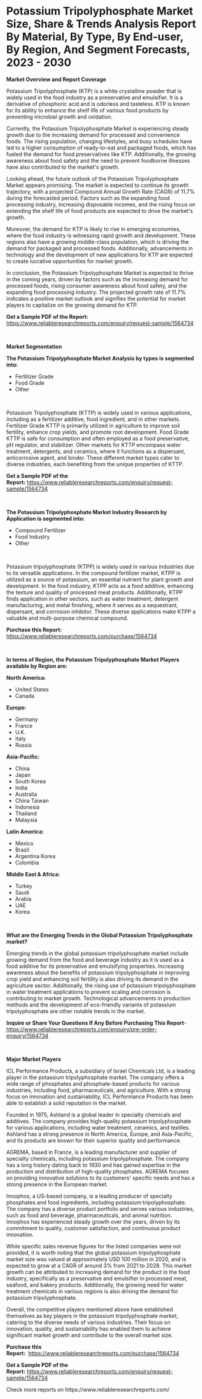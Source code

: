 <p><h1>Potassium Tripolyphosphate Market Size, Share & Trends Analysis Report By Material, By Type, By End-user, By Region, And Segment Forecasts, 2023 - 2030</h1></p><p><strong>Market Overview and Report Coverage</strong></p>
<p><p>Potassium Tripolyphosphate (KTP) is a white crystalline powder that is widely used in the food industry as a preservative and emulsifier. It is a derivative of phosphoric acid and is odorless and tasteless. KTP is known for its ability to enhance the shelf life of various food products by preventing microbial growth and oxidation.</p><p>Currently, the Potassium Tripolyphosphate Market is experiencing steady growth due to the increasing demand for processed and convenience foods. The rising population, changing lifestyles, and busy schedules have led to a higher consumption of ready-to-eat and packaged foods, which has fueled the demand for food preservatives like KTP. Additionally, the growing awareness about food safety and the need to prevent foodborne illnesses have also contributed to the market's growth.</p><p>Looking ahead, the future outlook of the Potassium Tripolyphosphate Market appears promising. The market is expected to continue its growth trajectory, with a projected Compound Annual Growth Rate (CAGR) of 11.7% during the forecasted period. Factors such as the expanding food processing industry, increasing disposable incomes, and the rising focus on extending the shelf life of food products are expected to drive the market's growth.</p><p>Moreover, the demand for KTP is likely to rise in emerging economies, where the food industry is witnessing rapid growth and development. These regions also have a growing middle-class population, which is driving the demand for packaged and processed foods. Additionally, advancements in technology and the development of new applications for KTP are expected to create lucrative opportunities for market growth.</p><p>In conclusion, the Potassium Tripolyphosphate Market is expected to thrive in the coming years, driven by factors such as the increasing demand for processed foods, rising consumer awareness about food safety, and the expanding food processing industry. The projected growth rate of 11.7% indicates a positive market outlook and signifies the potential for market players to capitalize on the growing demand for KTP.</p></p>
<p><strong>Get a Sample PDF of the Report:</strong> <a href="https://www.reliableresearchreports.com/enquiry/request-sample/1564734">https://www.reliableresearchreports.com/enquiry/request-sample/1564734</a></p>
<p>&nbsp;</p>
<p><strong>Market Segmentation</strong></p>
<p><strong>The Potassium Tripolyphosphate Market Analysis by types is segmented into:</strong></p>
<p><ul><li>Fertilizer Grade</li><li>Food Grade</li><li>Other</li></ul></p>
<p>&nbsp;</p>
<p><p>Potassium Tripolyphosphate (KTTP) is widely used in various applications, including as a fertilizer additive, food ingredient, and in other markets. Fertilizer Grade KTTP is primarily utilized in agriculture to improve soil fertility, enhance crop yields, and promote root development. Food Grade KTTP is safe for consumption and often employed as a food preservative, pH regulator, and stabilizer. Other markets for KTTP encompass water treatment, detergents, and ceramics, where it functions as a dispersant, anticorrosive agent, and binder. These different market types cater to diverse industries, each benefiting from the unique properties of KTTP.</p></p>
<p><strong>Get a Sample PDF of the Report:</strong>&nbsp;<a href="https://www.reliableresearchreports.com/enquiry/request-sample/1564734">https://www.reliableresearchreports.com/enquiry/request-sample/1564734</a></p>
<p>&nbsp;</p>
<p><strong>The Potassium Tripolyphosphate Market Industry Research by Application is segmented into:</strong></p>
<p><ul><li>Compound Fertilizer</li><li>Food Industry</li><li>Other</li></ul></p>
<p>&nbsp;</p>
<p><p>Potassium tripolyphosphate (KTPP) is widely used in various industries due to its versatile applications. In the compound fertilizer market, KTPP is utilized as a source of potassium, an essential nutrient for plant growth and development. In the food industry, KTPP acts as a food additive, enhancing the texture and quality of processed meat products. Additionally, KTPP finds application in other sectors, such as water treatment, detergent manufacturing, and metal finishing, where it serves as a sequestrant, dispersant, and corrosion inhibitor. These diverse applications make KTPP a valuable and multi-purpose chemical compound.</p></p>
<p><strong>Purchase this Report:</strong>&nbsp; <a href="https://www.reliableresearchreports.com/purchase/1564734">https://www.reliableresearchreports.com/purchase/1564734</a></p>
<p>&nbsp;</p>
<p><strong>In terms of Region, the Potassium Tripolyphosphate Market Players available by Region are:</strong></p>
<p>
    <p> <strong> North America: </strong>
        <ul>
            <li>United States</li>
            <li>Canada</li>
        </ul>
        </p> 
    <p> <strong> Europe: </strong>
        <ul>
            <li>Germany</li>
            <li>France</li>
            <li>U.K.</li>
            <li>Italy</li>
            <li>Russia</li>
        </ul>
        </p> 
    <p> <strong> Asia-Pacific: </strong>
        <ul>
            <li>China</li>
            <li>Japan</li>
            <li>South Korea</li>
            <li>India</li>
            <li>Australia</li>
            <li>China Taiwan</li>
            <li>Indonesia</li>
            <li>Thailand</li>
            <li>Malaysia</li>
        </ul>
        </p> 
    <p> <strong> Latin America: </strong>
        <ul>
            <li>Mexico</li>
            <li>Brazil</li>
            <li>Argentina Korea</li>
            <li>Colombia</li>
        </ul>
        </p> 
    <p> <strong> Middle East & Africa: </strong>
        <ul>
            <li>Turkey</li>
            <li>Saudi</li>
            <li>Arabia</li>
            <li>UAE</li>
            <li>Korea</li>
        </ul>
    </p>
    </p>
<p>&nbsp;</p>
<p><strong>What are the Emerging Trends in the Global Potassium Tripolyphosphate market?</strong></p>
<p><p>Emerging trends in the global potassium tripolyphosphate market include growing demand from the food and beverage industry as it is used as a food additive for its preservative and emulsifying properties. Increasing awareness about the benefits of potassium tripolyphosphate in improving crop yield and enhancing soil fertility is also driving its demand in the agriculture sector. Additionally, the rising use of potassium tripolyphosphate in water treatment applications to prevent scaling and corrosion is contributing to market growth. Technological advancements in production methods and the development of eco-friendly variants of potassium tripolyphosphate are other notable trends in the market.</p></p>
<p><strong>Inquire or Share Your Questions If Any Before Purchasing This Report</strong>- <a href="https://www.reliableresearchreports.com/enquiry/pre-order-enquiry/1564734">https://www.reliableresearchreports.com/enquiry/pre-order-enquiry/1564734</a></p>
<p>&nbsp;</p>
<p><strong>Major Market Players</strong></p>
<p><p>ICL Performance Products, a subsidiary of Israel Chemicals Ltd, is a leading player in the potassium tripolyphosphate market. The company offers a wide range of phosphates and phosphate-based products for various industries, including food, pharmaceuticals, and agriculture. With a strong focus on innovation and sustainability, ICL Performance Products has been able to establish a solid reputation in the market.</p><p>Founded in 1975, Ashland is a global leader in specialty chemicals and additives. The company provides high-quality potassium tripolyphosphate for various applications, including water treatment, ceramics, and textiles. Ashland has a strong presence in North America, Europe, and Asia-Pacific, and its products are known for their superior quality and performance.</p><p>AGREMA, based in France, is a leading manufacturer and supplier of specialty chemicals, including potassium tripolyphosphate. The company has a long history dating back to 1930 and has gained expertise in the production and distribution of high-quality phosphates. AGREMA focuses on providing innovative solutions to its customers' specific needs and has a strong presence in the European market.</p><p>Innophos, a US-based company, is a leading producer of specialty phosphates and food ingredients, including potassium tripolyphosphate. The company has a diverse product portfolio and serves various industries, such as food and beverage, pharmaceuticals, and animal nutrition. Innophos has experienced steady growth over the years, driven by its commitment to quality, customer satisfaction, and continuous product innovation.</p><p>While specific sales revenue figures for the listed companies were not provided, it is worth noting that the global potassium tripolyphosphate market size was valued at approximately USD 100 million in 2020, and is expected to grow at a CAGR of around 3% from 2021 to 2028. This market growth can be attributed to increasing demand for the product in the food industry, specifically as a preservative and emulsifier in processed meat, seafood, and bakery products. Additionally, the growing need for water treatment chemicals in various regions is also driving the demand for potassium tripolyphosphate.</p><p>Overall, the competitive players mentioned above have established themselves as key players in the potassium tripolyphosphate market, catering to the diverse needs of various industries. Their focus on innovation, quality, and sustainability has enabled them to achieve significant market growth and contribute to the overall market size.</p></p>
<p><strong>Purchase this Report:</strong>&nbsp;&nbsp;<a href="https://www.reliableresearchreports.com/purchase/1564734">https://www.reliableresearchreports.com/purchase/1564734</a></p>
<p></p>
<p><strong>Get a Sample PDF of the Report:</strong>&nbsp;<a href="https://www.reliableresearchreports.com/enquiry/request-sample/1564734">https://www.reliableresearchreports.com/enquiry/request-sample/1564734</a></p>
<p>Check more reports on https://www.reliableresearchreports.com/</p>